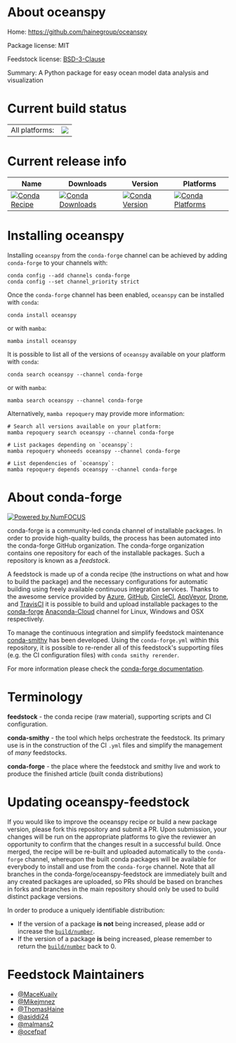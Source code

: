 About oceanspy
==============

Home: https://github.com/hainegroup/oceanspy

Package license: MIT

Feedstock license: [BSD-3-Clause](https://github.com/conda-forge/oceanspy-feedstock/blob/main/LICENSE.txt)

Summary: A Python package for easy ocean model data analysis and visualization

Current build status
====================


<table><tr><td>All platforms:</td>
    <td>
      <a href="https://dev.azure.com/conda-forge/feedstock-builds/_build/latest?definitionId=6388&branchName=main">
        <img src="https://dev.azure.com/conda-forge/feedstock-builds/_apis/build/status/oceanspy-feedstock?branchName=main">
      </a>
    </td>
  </tr>
</table>

Current release info
====================

| Name | Downloads | Version | Platforms |
| --- | --- | --- | --- |
| [![Conda Recipe](https://img.shields.io/badge/recipe-oceanspy-green.svg)](https://anaconda.org/conda-forge/oceanspy) | [![Conda Downloads](https://img.shields.io/conda/dn/conda-forge/oceanspy.svg)](https://anaconda.org/conda-forge/oceanspy) | [![Conda Version](https://img.shields.io/conda/vn/conda-forge/oceanspy.svg)](https://anaconda.org/conda-forge/oceanspy) | [![Conda Platforms](https://img.shields.io/conda/pn/conda-forge/oceanspy.svg)](https://anaconda.org/conda-forge/oceanspy) |

Installing oceanspy
===================

Installing `oceanspy` from the `conda-forge` channel can be achieved by adding `conda-forge` to your channels with:

```
conda config --add channels conda-forge
conda config --set channel_priority strict
```

Once the `conda-forge` channel has been enabled, `oceanspy` can be installed with `conda`:

```
conda install oceanspy
```

or with `mamba`:

```
mamba install oceanspy
```

It is possible to list all of the versions of `oceanspy` available on your platform with `conda`:

```
conda search oceanspy --channel conda-forge
```

or with `mamba`:

```
mamba search oceanspy --channel conda-forge
```

Alternatively, `mamba repoquery` may provide more information:

```
# Search all versions available on your platform:
mamba repoquery search oceanspy --channel conda-forge

# List packages depending on `oceanspy`:
mamba repoquery whoneeds oceanspy --channel conda-forge

# List dependencies of `oceanspy`:
mamba repoquery depends oceanspy --channel conda-forge
```


About conda-forge
=================

[![Powered by
NumFOCUS](https://img.shields.io/badge/powered%20by-NumFOCUS-orange.svg?style=flat&colorA=E1523D&colorB=007D8A)](https://numfocus.org)

conda-forge is a community-led conda channel of installable packages.
In order to provide high-quality builds, the process has been automated into the
conda-forge GitHub organization. The conda-forge organization contains one repository
for each of the installable packages. Such a repository is known as a *feedstock*.

A feedstock is made up of a conda recipe (the instructions on what and how to build
the package) and the necessary configurations for automatic building using freely
available continuous integration services. Thanks to the awesome service provided by
[Azure](https://azure.microsoft.com/en-us/services/devops/), [GitHub](https://github.com/),
[CircleCI](https://circleci.com/), [AppVeyor](https://www.appveyor.com/),
[Drone](https://cloud.drone.io/welcome), and [TravisCI](https://travis-ci.com/)
it is possible to build and upload installable packages to the
[conda-forge](https://anaconda.org/conda-forge) [Anaconda-Cloud](https://anaconda.org/)
channel for Linux, Windows and OSX respectively.

To manage the continuous integration and simplify feedstock maintenance
[conda-smithy](https://github.com/conda-forge/conda-smithy) has been developed.
Using the ``conda-forge.yml`` within this repository, it is possible to re-render all of
this feedstock's supporting files (e.g. the CI configuration files) with ``conda smithy rerender``.

For more information please check the [conda-forge documentation](https://conda-forge.org/docs/).

Terminology
===========

**feedstock** - the conda recipe (raw material), supporting scripts and CI configuration.

**conda-smithy** - the tool which helps orchestrate the feedstock.
                   Its primary use is in the construction of the CI ``.yml`` files
                   and simplify the management of *many* feedstocks.

**conda-forge** - the place where the feedstock and smithy live and work to
                  produce the finished article (built conda distributions)


Updating oceanspy-feedstock
===========================

If you would like to improve the oceanspy recipe or build a new
package version, please fork this repository and submit a PR. Upon submission,
your changes will be run on the appropriate platforms to give the reviewer an
opportunity to confirm that the changes result in a successful build. Once
merged, the recipe will be re-built and uploaded automatically to the
`conda-forge` channel, whereupon the built conda packages will be available for
everybody to install and use from the `conda-forge` channel.
Note that all branches in the conda-forge/oceanspy-feedstock are
immediately built and any created packages are uploaded, so PRs should be based
on branches in forks and branches in the main repository should only be used to
build distinct package versions.

In order to produce a uniquely identifiable distribution:
 * If the version of a package **is not** being increased, please add or increase
   the [``build/number``](https://docs.conda.io/projects/conda-build/en/latest/resources/define-metadata.html#build-number-and-string).
 * If the version of a package **is** being increased, please remember to return
   the [``build/number``](https://docs.conda.io/projects/conda-build/en/latest/resources/define-metadata.html#build-number-and-string)
   back to 0.

Feedstock Maintainers
=====================

* [@MaceKuailv](https://github.com/MaceKuailv/)
* [@Mikejmnez](https://github.com/Mikejmnez/)
* [@ThomasHaine](https://github.com/ThomasHaine/)
* [@asiddi24](https://github.com/asiddi24/)
* [@malmans2](https://github.com/malmans2/)
* [@ocefpaf](https://github.com/ocefpaf/)

